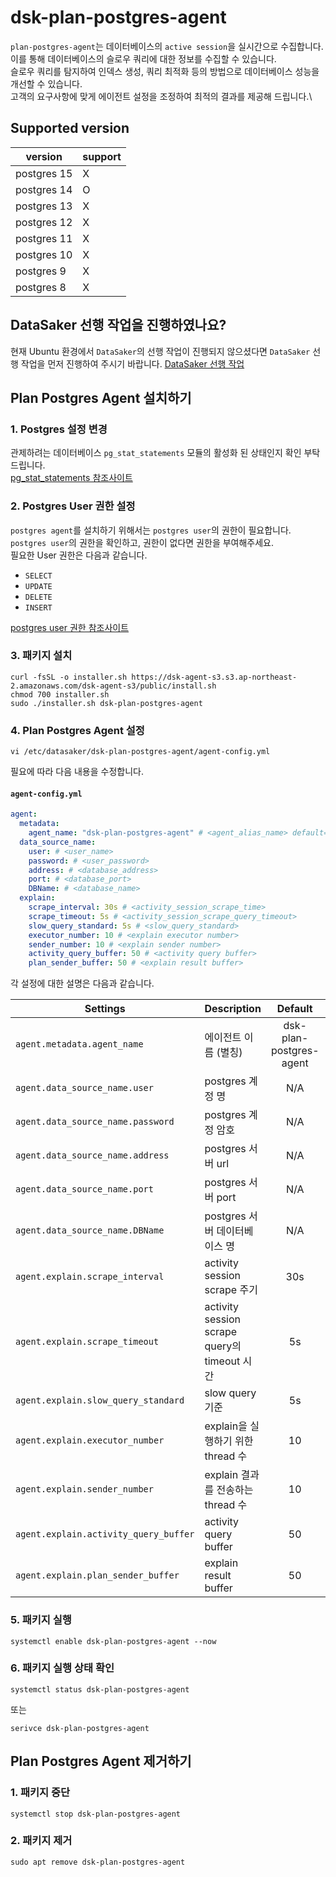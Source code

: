 # dsk-plan-postgres-agent

`plan-postgres-agent`는 데이터베이스의 `active session`을 실시간으로 수집합니다.\
이를 통해 데이터베이스의 슬로우 쿼리에 대한 정보를 수집할 수 있습니다.\
슬로우 쿼리를 탐지하여 인덱스 생성, 쿼리 최적화 등의 방법으로 데이터베이스 성능을 개선할 수 있습니다.\
고객의 요구사항에 맞게 에이전트 설정을 조정하여 최적의 결과를 제공해 드립니다.\

## Supported version

| version     | support |
| ----------- | ------- |
| postgres 15 | X       |
| postgres 14 | O       |
| postgres 13 | X       |
| postgres 12 | X       |
| postgres 11 | X       |
| postgres 10 | X       |
| postgres 9  | X       |
| postgres 8  | X       |

## DataSaker 선행 작업을 진행하였나요?

현재 Ubuntu 환경에서 `DataSaker`의 선행 작업이 진행되지 않으셨다면 `DataSaker` 선행 작업을 먼저 진행하여 주시기 바랍니다. [DataSaker 선행 작업]($%7BPREPARATION\_MANUAL\_KR%7D/)

## Plan Postgres Agent 설치하기

### 1. Postgres 설정 변경

관제하려는 데이터베이스 `pg_stat_statements` 모듈의 활성화 된 상태인지 확인 부탁드립니다.\
[pg\_stat\_statements 참조사이트](https://www.postgresql.org/docs/14/pgstatstatements.html)

### 2. Postgres User 권한 설정

`postgres agent`를 설치하기 위해서는 `postgres user`의 권한이 필요합니다.\
`postgres user`의 권한을 확인하고, 권한이 없다면 권한을 부여해주세요.\
필요한 User 권한은 다음과 같습니다.

* `SELECT`
* `UPDATE`
* `DELETE`
* `INSERT`

[postgres user 권한 참조사이트](https://www.postgresql.org/docs/14/sql-grant.html)

### 3. 패키지 설치

```shell
curl -fsSL -o installer.sh https://dsk-agent-s3.s3.ap-northeast-2.amazonaws.com/dsk-agent-s3/public/install.sh
chmod 700 installer.sh
sudo ./installer.sh dsk-plan-postgres-agent
```

### 4. Plan Postgres Agent 설정

```shell
vi /etc/datasaker/dsk-plan-postgres-agent/agent-config.yml
```

필요에 따라 다음 내용을 수정합니다.

#### `agent-config.yml`

```yaml
agent:
  metadata:
    agent_name: "dsk-plan-postgres-agent" # <agent_alias_name> default=dsk-plan-postgres-agent
  data_source_name:
    user: # <user_name>
    password: # <user_password>
    address: # <database_address>
    port: # <database_port>
    DBName: # <database_name>
  explain:
    scrape_interval: 30s # <activity_session_scrape_time>
    scrape_timeout: 5s # <activity_session_scrape_query_timeout>
    slow_query_standard: 5s # <slow_query_standard> 
    executor_number: 10 # <explain executor number>
    sender_number: 10 # <explain sender number>
    activity_query_buffer: 50 # <activity query buffer>
    plan_sender_buffer: 50 # <explain result buffer>
```

각 설정에 대한 설명은 다음과 같습니다.

| **Settings**               | **Description**                                                                                     | **Default** | **Required** |
| -------------------------- | --------------------------------------------------------------------------------------------------- | :---------: | :----------: |
| `agent.metadata.agent_name` | 에이전트 이름 (별칭)                                                                                   |     dsk-plan-postgres-agent     |     **✓**    |
| `agent.data_source_name.user` | postgres 계정 명                                                                                      |     N/A     |     **✓**    |
| `agent.data_source_name.password` | postgres 계정 암호                                                                                    |     N/A     |     **✓**    |
| `agent.data_source_name.address` | postgres 서버 url                                                                                     |     N/A     |     **✓**    |
| `agent.data_source_name.port` | postgres 서버 port                                                                                    |     N/A     |     **✓**    |
| `agent.data_source_name.DBName` | postgres 서버 데이터베이스 명                                                                            |     N/A     |     **✓**    |
| `agent.explain.scrape_interval` | activity session scrape 주기                                                                         |    30s      |              |
| `agent.explain.scrape_timeout` | activity session scrape query의 timeout 시간                                                           |     5s      |              |
| `agent.explain.slow_query_standard` | slow query 기준                                                                                      |     5s      |              |
| `agent.explain.executor_number` | explain을 실행하기 위한 thread 수                                                                    |     10      |              |
| `agent.explain.sender_number` | explain 결과를 전송하는 thread 수                                                                     |     10      |              |
| `agent.explain.activity_query_buffer` | activity query buffer                                                                               |     50      |              |
| `agent.explain.plan_sender_buffer` | explain result buffer                                                                                |     50      |              |

### 5. 패키지 실행

```shell
systemctl enable dsk-plan-postgres-agent --now
```

### 6. 패키지 실행 상태 확인

```shell
systemctl status dsk-plan-postgres-agent
```

또는

```shell
serivce dsk-plan-postgres-agent
```

## Plan Postgres Agent 제거하기

### 1. 패키지 중단

```shell
systemctl stop dsk-plan-postgres-agent
```

### 2. 패키지 제거

```shell
sudo apt remove dsk-plan-postgres-agent
```
